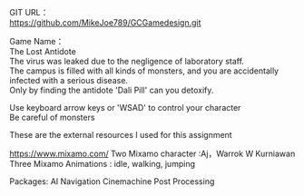 GIT URL：\
https://github.com/MikeJoe789/GCGamedesign.git

Game Name：\
The Lost Antidote\
The virus was leaked due to the negligence of laboratory staff. \
The campus is filled with all kinds of monsters, and you are accidentally infected with a serious disease. \
Only by finding the antidote 'Dali Pill' can you detoxify.

Use keyboard arrow keys or 'WSAD' to control your character\
Be careful of monsters


These are the external resources I used for this assignment


https://www.mixamo.com/
Two Mixamo character :Aj，Warrok W Kurniawan\
Three Mixamo Animations : idle, walking, jumping

Packages:
AI Navigation
Cinemachine
Post Processing


